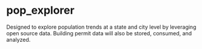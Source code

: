 # pop_explorer

Designed to explore population trends at a state and city level by leveraging open source data. Building permit data will also be stored, consumed, and analyzed. 
